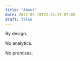 ```yaml
---
title: "About"
date: 2022-05-15T22:24:17-07:00
draft: false
---
```


By design.

No analytics.

No promises.
